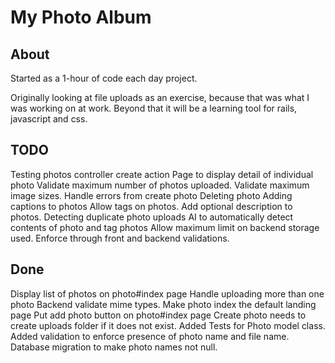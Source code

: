 # My Photo Album

## About

Started as a 1-hour of code each day project.

Originally looking at file uploads as an exercise, because that was what I was working on at work. Beyond that it will be a learning tool for rails, javascript and css.

## TODO

Testing photos controller create action
Page to display detail of individual photo
Validate maximum number of photos uploaded.
Validate maximum image sizes.
Handle errors from create photo
Deleting photo
Adding captions to photos
Allow tags on photos.
Add optional description to photos.
Detecting duplicate photo uploads
AI to automatically detect contents of photo and tag photos
Allow maximum limit on backend storage used. Enforce through front and backend validations.

## Done

Display list of photos on photo#index page
Handle uploading more than one photo
Backend validate mime types.
Make photo index the default landing page
Put add photo button on photo#index page
Create photo needs to create uploads folder if it does not exist.
Added Tests for Photo model class.
Added validation to enforce presence of photo name and file name.
Database migration to make photo names not null.
